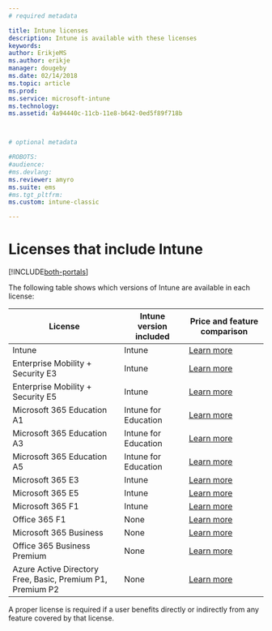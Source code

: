 ```yaml
---
# required metadata

title: Intune licenses
description: Intune is available with these licenses
keywords:
author: ErikjeMS
ms.author: erikje
manager: dougeby
ms.date: 02/14/2018
ms.topic: article
ms.prod:
ms.service: microsoft-intune
ms.technology:
ms.assetid: 4a94440c-11cb-11e8-b642-0ed5f89f718b



# optional metadata

#ROBOTS:
#audience:
#ms.devlang:
ms.reviewer: amyro
ms.suite: ems
#ms.tgt_pltfrm:
ms.custom: intune-classic

---
```


# Licenses that include Intune

[!INCLUDE[both-portals](./includes/note-for-both-portals.md)]

The following table shows which versions of Intune are available in each license:

| License | Intune version included | Price and feature comparison |
|-----------------------------------------------------------------------|-------------------------------------------------------------|---|
| Intune | Intune | [Learn more](https://www.microsoft.com/en-us/cloud-platform/microsoft-intune-pricing) |
| Enterprise Mobility + Security E3 | Intune | [Learn more](https://www.microsoft.com/en-us/cloud-platform/microsoft-intune-pricing) |
| Enterprise Mobility + Security E5 | Intune | [Learn more](https://www.microsoft.com/en-us/cloud-platform/microsoft-intune-pricing) |
| Microsoft 365 Education A1 | Intune for Education | [Learn more](https://www.microsoft.com/en-us/education/buy-license/microsoft365/default.aspx#) |
| Microsoft 365 Education A3 | Intune for Education | [Learn more](https://www.microsoft.com/en-us/education/buy-license/microsoft365/default.aspx#) |
| Microsoft 365 Education A5 | Intune for Education | [Learn more](https://www.microsoft.com/en-us/education/buy-license/microsoft365/default.aspx#) |
| Microsoft 365 E3 | Intune | [Learn more](https://www.microsoft.com/en-US/microsoft-365/enterprise) |
| Microsoft 365 E5 | Intune | [Learn more](https://www.microsoft.com/en-US/microsoft-365/enterprise) |
| Microsoft 365 F1 | Intune | [Learn more](https://www.microsoft.com/en-us/microsoft-365/enterprise/firstline) |
| Office 365 F1 | None | [Learn more](https://www.microsoft.com/en-us/microsoft-365/enterprise/firstline) |
| Microsoft 365 Business | None | [Learn more](https://www.microsoft.com/en-us/microsoft-365/business) |
| Office 365 Business Premium | None | [Learn more](https://www.microsoft.com/en-us/microsoft-365/business) |
| Azure Active Directory Free, Basic, Premium P1, Premium P2 | None | [Learn more](https://azure.microsoft.com/en-us/pricing/details/active-directory/) |

A proper license is required if a user benefits directly or indirectly from any feature covered by that license.

